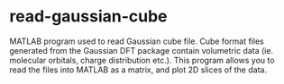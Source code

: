 # read-gaussian-cube

MATLAB program used to read Gaussian cube file. Cube format files generated from the Gaussian DFT package contain volumetric data (ie. molecular orbitals, charge distribution etc.). This program allows you to read the files into MATLAB as a matrix, and plot 2D slices of the data.
